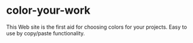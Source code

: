 # color-your-work
This Web site is the first aid for choosing colors for your projects. Easy to use by copy/paste functionality.
